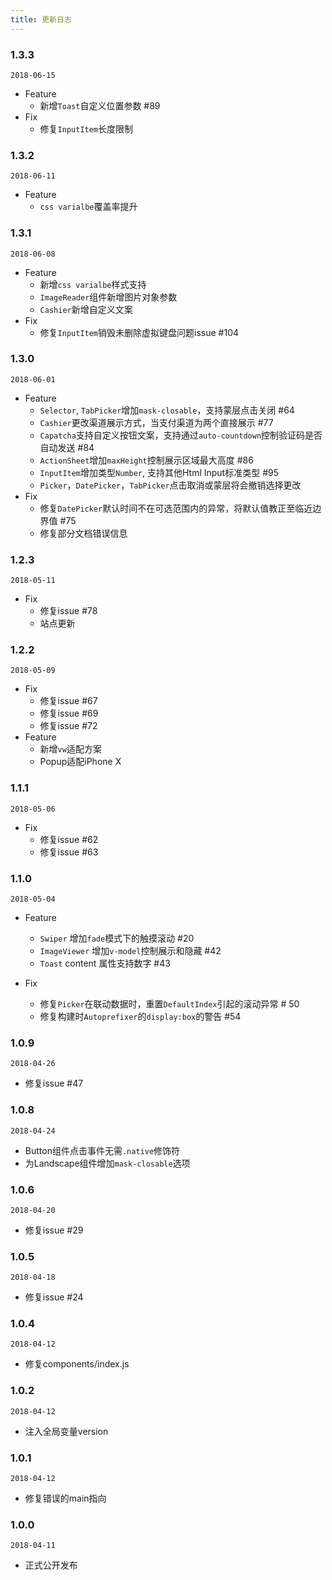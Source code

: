 ```yaml
---
title: 更新日志
---
```


### 1.3.3
`2018-06-15`
- Feature
  - 新增`Toast`自定义位置参数 #89
- Fix
  - 修复`InputItem`长度限制

### 1.3.2
`2018-06-11`
- Feature
  - `css varialbe`覆盖率提升

### 1.3.1
`2018-06-08`
- Feature
  - 新增`css varialbe`样式支持
  - `ImageReader`组件新增图片对象参数
  - `Cashier`新增自定义文案
- Fix
  - 修复`InputItem`销毁未删除虚拟键盘问题issue #104

### 1.3.0
`2018-06-01`
- Feature
  - `Selector`, `TabPicker`增加`mask-closable`，支持蒙层点击关闭 #64
  - `Cashier`更改渠道展示方式，当支付渠道为两个直接展示 #77
  - `Capatcha`支持自定义按钮文案，支持通过`auto-countdown`控制验证码是否自动发送 #84
  - `ActionSheet`增加`maxHeight`控制展示区域最大高度 #86
  - `InputItem`增加类型`Number`, 支持其他Html Input标准类型 #95
  - `Picker`，`DatePicker`，`TabPicker`点击取消或蒙层将会撤销选择更改
- Fix
  - 修复`DatePicker`默认时间不在可选范围内的异常，将默认值教正至临近边界值 #75
  - 修复部分文档错误信息

### 1.2.3
`2018-05-11`
- Fix
  - 修复issue #78
  - 站点更新

### 1.2.2
`2018-05-09`
- Fix
  - 修复issue #67
  - 修复issue #69
  - 修复issue #72
- Feature
  - 新增`vw`适配方案
  - Popup适配iPhone X

<!-- CUTOFF -->
### 1.1.1
`2018-05-06`
- Fix
  - 修复issue #62
  - 修复issue #63

### 1.1.0
`2018-05-04`
- Feature
  - `Swiper` 增加`fade`模式下的触摸滚动 #20
  - `ImageViewer` 增加`v-model`控制展示和隐藏 #42
  - `Toast` content 属性支持数字 #43

- Fix
  - 修复`Picker`在联动数据时，重置`DefaultIndex`引起的滚动异常 # 50
  - 修复构建时`Autoprefixer`的`display:box`的警告 #54

<!-- CUTOFF -->
### 1.0.9
`2018-04-26`
- 修复issue #47

### 1.0.8
`2018-04-24`
- Button组件点击事件无需`.native`修饰符
- 为Landscape组件增加`mask-closable`选项

### 1.0.6
`2018-04-20`
- 修复issue #29

<!-- CUTOFF -->
### 1.0.5
`2018-04-18`
- 修复issue #24

### 1.0.4
`2018-04-12`
- 修复components/index.js

### 1.0.2
`2018-04-12`
- 注入全局变量version

### 1.0.1
`2018-04-12`
- 修复错误的main指向

### 1.0.0
`2018-04-11`
- 正式公开发布

